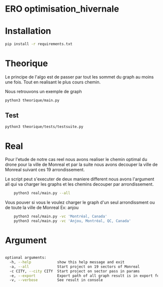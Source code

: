 # ERO optimisation_hivernale

# Installation

```sh
pip install -r requirements.txt
```

# Theorique

Le principe de l'algo est de passer par tout les sommet du graph
au moins une fois.
Tout en realisant le plus cours chemin.

Nous retrouvons un exemple de graph

```sh
python3 theorique/main.py 
```

## Test

```sh
python3 theorique/tests/testsuite.py 
```


# Real

Pour l'etude de notre cas reel nous avons realiser le chemin 
optimal du drone pour la ville de Monreal et par la suite
nous avons decouper la ville de Monreal suivant ces 19
arrondissement.

Le script peut s'executer de deux maniere different nous avons l'argument
all qui va charger les graphs et les chemins decouper
par arrondissement.

```sh
    python3 real/main.py --all 
```

Vous pouver si vous le voulez charger le graph d'un seul arrondissment
ou de toute la ville de Monreal
Ex: anjou

```sh
    python3 real/main.py -vc 'Montréal, Canada'
    python3 real/main.py -vc 'Anjou, Montréal, QC, Canada'
```

# Argument

```sh

optional arguments:
  -h, --help            show this help message and exit
  -a, --all             Start project on 19 sectors of Monreal
  -c CITY, --city CITY  Start project on sector pass in params
  -e, --export          Export path of all graph result is in export folder
  -v, --verbose         See result in console
```

